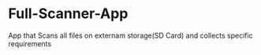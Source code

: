 # Full-Scanner-App
App that Scans all files on externam storage(SD Card) and collects specific requirements
